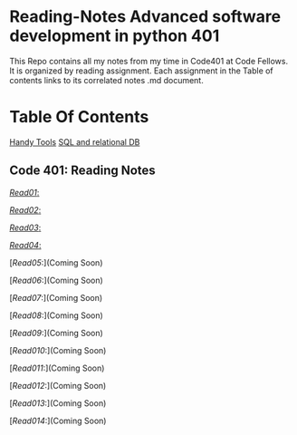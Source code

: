 # Reading-Notes Advanced software development in python 401

This Repo contains all my notes from my time in Code401 at Code Fellows.  
It is organized by reading assignment.
Each assignment in the Table of contents links to its correlated notes .md document.

# **Table Of Contents**
[Handy Tools](code401/Handy_Tools.md)
[SQL and relational DB](code401/SQL_and_relational_DB.md)

## **Code 401: Reading Notes**

[_Read01_:](code401/Read01.md)

[_Read02_:](code401/Read02.md)

[_Read03_:](code401/Read03.md)

[_Read04_:](code401/Read04.md)

[_Read05_:](Coming Soon)

[_Read06_:](Coming Soon)

[_Read07_:](Coming Soon)

[_Read08_:](Coming Soon)

[_Read09_:](Coming Soon)

[_Read010_:](Coming Soon)

[_Read011_:](Coming Soon)

[_Read012_:](Coming Soon)

[_Read013_:](Coming Soon)

[_Read014_:](Coming Soon)
